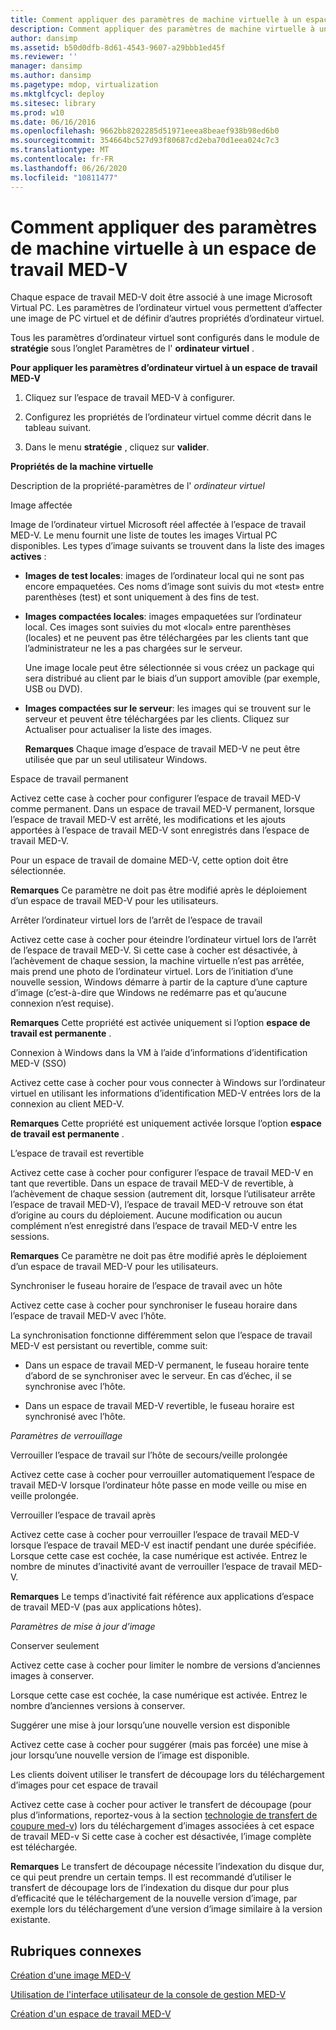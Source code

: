 ```yaml
---
title: Comment appliquer des paramètres de machine virtuelle à un espace de travail MED-V
description: Comment appliquer des paramètres de machine virtuelle à un espace de travail MED-V
author: dansimp
ms.assetid: b50d0dfb-8d61-4543-9607-a29bbb1ed45f
ms.reviewer: ''
manager: dansimp
ms.author: dansimp
ms.pagetype: mdop, virtualization
ms.mktglfcycl: deploy
ms.sitesec: library
ms.prod: w10
ms.date: 06/16/2016
ms.openlocfilehash: 9662bb8202285d51971eeea8beaef938b98ed6b0
ms.sourcegitcommit: 354664bc527d93f80687cd2eba70d1eea024c7c3
ms.translationtype: MT
ms.contentlocale: fr-FR
ms.lasthandoff: 06/26/2020
ms.locfileid: "10811477"
---
```

# Comment appliquer des paramètres de machine virtuelle à un espace de travail MED-V


Chaque espace de travail MED-V doit être associé à une image Microsoft Virtual PC. Les paramètres de l’ordinateur virtuel vous permettent d’affecter une image de PC virtuel et de définir d’autres propriétés d’ordinateur virtuel.

Tous les paramètres d’ordinateur virtuel sont configurés dans le module de **stratégie** sous l’onglet Paramètres de l' **ordinateur virtuel** .

**Pour appliquer les paramètres d’ordinateur virtuel à un espace de travail MED-V**

1.  Cliquez sur l’espace de travail MED-V à configurer.

2.  Configurez les propriétés de l’ordinateur virtuel comme décrit dans le tableau suivant.

3.  Dans le menu **stratégie** , cliquez sur **valider**.

**Propriétés de la machine virtuelle**

Description de la propriété-paramètres de l' *ordinateur virtuel*

Image affectée

Image de l’ordinateur virtuel Microsoft réel affectée à l’espace de travail MED-V. Le menu fournit une liste de toutes les images Virtual PC disponibles. Les types d’image suivants se trouvent dans la liste des images **actives** :

-   **Images de test locales**: images de l’ordinateur local qui ne sont pas encore empaquetées. Ces noms d’image sont suivis du mot «test» entre parenthèses (test) et sont uniquement à des fins de test.

-   **Images compactées locales**: images empaquetées sur l’ordinateur local. Ces images sont suivies du mot «local» entre parenthèses (locales) et ne peuvent pas être téléchargées par les clients tant que l’administrateur ne les a pas chargées sur le serveur.

    Une image locale peut être sélectionnée si vous créez un package qui sera distribué au client par le biais d’un support amovible (par exemple, USB ou DVD).

-   **Images compactées sur le serveur**: les images qui se trouvent sur le serveur et peuvent être téléchargées par les clients. Cliquez sur Actualiser pour actualiser la liste des images.

    **Remarques**  Chaque image d’espace de travail MED-V ne peut être utilisée que par un seul utilisateur Windows.

     

Espace de travail permanent

Activez cette case à cocher pour configurer l’espace de travail MED-V comme permanent. Dans un espace de travail MED-V permanent, lorsque l’espace de travail MED-V est arrêté, les modifications et les ajouts apportées à l’espace de travail MED-V sont enregistrés dans l’espace de travail MED-V.

Pour un espace de travail de domaine MED-V, cette option doit être sélectionnée.

**Remarques**  Ce paramètre ne doit pas être modifié après le déploiement d’un espace de travail MED-V pour les utilisateurs.

 

Arrêter l’ordinateur virtuel lors de l’arrêt de l’espace de travail

Activez cette case à cocher pour éteindre l’ordinateur virtuel lors de l’arrêt de l’espace de travail MED-V. Si cette case à cocher est désactivée, à l’achèvement de chaque session, la machine virtuelle n’est pas arrêtée, mais prend une photo de l’ordinateur virtuel. Lors de l’initiation d’une nouvelle session, Windows démarre à partir de la capture d’une capture d’image (c’est-à-dire que Windows ne redémarre pas et qu’aucune connexion n’est requise).

**Remarques**  Cette propriété est activée uniquement si l’option **espace de travail est permanente** .

 

Connexion à Windows dans la VM à l’aide d’informations d’identification MED-V (SSO)

Activez cette case à cocher pour vous connecter à Windows sur l’ordinateur virtuel en utilisant les informations d’identification MED-V entrées lors de la connexion au client MED-V.

**Remarques**  Cette propriété est uniquement activée lorsque l’option **espace de travail est permanente** .

 

L’espace de travail est revertible

Activez cette case à cocher pour configurer l’espace de travail MED-V en tant que revertible. Dans un espace de travail MED-V de revertible, à l’achèvement de chaque session (autrement dit, lorsque l’utilisateur arrête l’espace de travail MED-V), l’espace de travail MED-V retrouve son état d’origine au cours du déploiement. Aucune modification ou aucun complément n’est enregistré dans l’espace de travail MED-V entre les sessions.

**Remarques**  Ce paramètre ne doit pas être modifié après le déploiement d’un espace de travail MED-V pour les utilisateurs.

 

Synchroniser le fuseau horaire de l’espace de travail avec un hôte

Activez cette case à cocher pour synchroniser le fuseau horaire dans l’espace de travail MED-V avec l’hôte.

La synchronisation fonctionne différemment selon que l’espace de travail MED-V est persistant ou revertible, comme suit:

-   Dans un espace de travail MED-V permanent, le fuseau horaire tente d’abord de se synchroniser avec le serveur. En cas d’échec, il se synchronise avec l’hôte.

-   Dans un espace de travail MED-V revertible, le fuseau horaire est synchronisé avec l’hôte.

*Paramètres de verrouillage*

Verrouiller l’espace de travail sur l’hôte de secours/veille prolongée

Activez cette case à cocher pour verrouiller automatiquement l’espace de travail MED-V lorsque l’ordinateur hôte passe en mode veille ou mise en veille prolongée.

Verrouiller l’espace de travail après

Activez cette case à cocher pour verrouiller l’espace de travail MED-V lorsque l’espace de travail MED-V est inactif pendant une durée spécifiée. Lorsque cette case est cochée, la case numérique est activée. Entrez le nombre de minutes d’inactivité avant de verrouiller l’espace de travail MED-V.

**Remarques**  Le temps d’inactivité fait référence aux applications d’espace de travail MED-V (pas aux applications hôtes).

 

*Paramètres de mise à jour d’image*

Conserver seulement

Activez cette case à cocher pour limiter le nombre de versions d’anciennes images à conserver.

Lorsque cette case est cochée, la case numérique est activée. Entrez le nombre d’anciennes versions à conserver.

Suggérer une mise à jour lorsqu’une nouvelle version est disponible

Activez cette case à cocher pour suggérer (mais pas forcée) une mise à jour lorsqu’une nouvelle version de l’image est disponible.

Les clients doivent utiliser le transfert de découpage lors du téléchargement d’images pour cet espace de travail

Activez cette case à cocher pour activer le transfert de découpage (pour plus d’informations, reportez-vous à la section [technologie de transfert de coupure med-v](med-v-trim-transfer-technology-medvv2.md)) lors du téléchargement d’images associées à cet espace de travail MED-v Si cette case à cocher est désactivée, l’image complète est téléchargée.

**Remarques**  Le transfert de découpage nécessite l’indexation du disque dur, ce qui peut prendre un certain temps. Il est recommandé d’utiliser le transfert de découpage lors de l’indexation du disque dur pour plus d’efficacité que le téléchargement de la nouvelle version d’image, par exemple lors du téléchargement d’une version d’image similaire à la version existante.

 

 

## Rubriques connexes


[Création d'une image MED-V](creating-a-med-v-image.md)

[Utilisation de l'interface utilisateur de la console de gestion MED-V](using-the-med-v-management-console-user-interface.md)

[Création d'un espace de travail MED-V](creating-a-med-v-workspacemedv-10-sp1.md)

 

 






